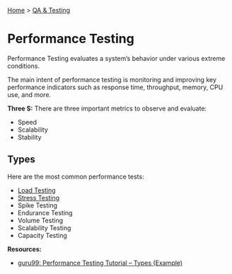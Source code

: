 [Home](../../README.md) > [QA & Testing](./README.md)

# Performance Testing

Performance Testing evaluates a system’s behavior under various extreme conditions.

The main intent of performance testing is monitoring and improving key performance indicators such as response time, throughput, memory, CPU use, and more.

**Three S:** There are three important metrics to observe and evaluate:
- Speed
- Scalability
- Stability


## Types

Here are the most common performance tests:
- [Load Testing](./testing.load.md)
- [Stress Testing](./testing.stress.md)
- Spike Testing
- Endurance Testing
- Volume Testing
- Scalability Testing
- Capacity Testing

**Resources:**
- [guru99: Performance Testing Tutorial – Types (Example)](https://www.guru99.com/performance-testing.html)
